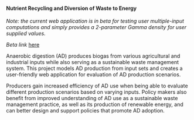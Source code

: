 #### Nutrient Recycling and Diversion of Waste to Energy 

*Note: the current web application is in beta for testing user multiple-input computations and simply provides a 2-parameter Gamma density for user supplied values.*

*Beta link* [here](https://nutrient-waste-recycling.herokuapp.com/nwr_app/)

Anaerobic digestion (AD) produces biogas from various agricultural and industrial inputs while also serving as a sustainable waste management system. This project models AD production from input sets and creates a user-friendly web application for evaluation of AD production scenarios. 

Producers gain increased efficiency of AD use when being able to evaluate different production scenarios based on varying inputs. Policy makers also benefit from improved understanding of AD use as a sustainable waste management practice, as well as its production of renewable energy, and can better design and support policies that promote AD adoption.
